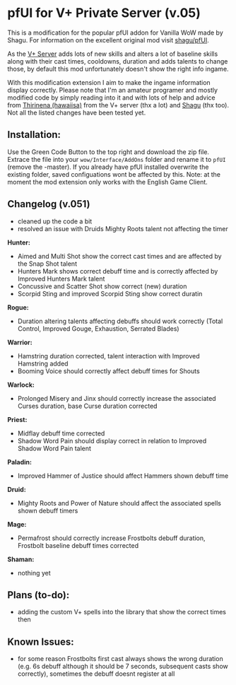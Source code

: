 # pfUI for V+ Private Server (v.05)

This is a modification for the popular pfUI addon for Vanilla WoW made by Shagu. For information on the excellent original mod visit [shagu/pfUI](https://github.com/shagu/pfUI).

As the [V+ Server](https://vanillaplus.org/) adds lots of new skills and alters a lot of baseline skills along with their cast times, cooldowns, duration and adds talents
to change those, by default this mod unfortunately doesn't show the right info ingame.

With this modification extension I aim to make the ingame information display correctly. Please note that I'm an amateur programer and mostly
modified code by simply reading into it and with lots of help and advice from [Thirinena (hawaiisa)](https://github.com/hawaiisa) from the V+ server (thx a lot) and [Shagu](https://github.com/shagu) (thx too).
Not all the listed changes have been tested yet.

## Installation:

Use the Green Code Button to the top right and download the zip file. Extrace the file into your `wow/Interface/AddOns` folder and rename it to `pfUI` (remove the -master). If you already have pfUI installed overwrite the existing folder, saved configuations wont be affected by this.
Note: at the moment the mod extension only works with the English Game Client.


## Changelog (v.051)

- cleaned up the code a bit
- resolved an issue with Druids Mighty Roots talent not affecting the timer

**Hunter:**
- Aimed and Multi Shot show the correct cast times and are affected by the Snap Shot talent
- Hunters Mark shows correct debuff time and is correctly affected by Improved Hunters Mark talent
- Concussive and Scatter Shot show correct (new) duration
- Scorpid Sting and improved Scorpid Sting show correct duratin

**Rogue:**
- Duration altering talents affecting debuffs should work correctly (Total Control, Improved Gouge, Exhaustion, Serrated Blades)

**Warrior:**
- Hamstring duration corrected, talent interaction with Improved Hamstring added
- Booming Voice should correctly affect debuff times for Shouts

**Warlock:**
- Prolonged Misery and Jinx should correctly increase the associated Curses duration, base Curse duration corrected

**Priest:**
- Midflay debuff time corrected
- Shadow Word Pain should display correct in relation to Improved Shadow Word Pain talent

**Paladin:**
- Improved Hammer of Justice should affect Hammers shown debuff time

**Druid:**
- Mighty Roots and Power of Nature should affect the associated spells shown debuff timers

**Mage:**
- Permafrost should correctly increase Frostbolts debuff duration, Frostbolt baseline debuff times corrected

**Shaman:**
- nothing yet

## Plans (to-do):
- adding the custom V+ spells into the library that show the correct times then

## Known Issues:
- for some reason Frostbolts first cast always shows the wrong duration (e.g. 6s debuff although it should be 7 seconds, subsequent casts show correctly), sometimes the debuff doesnt register at all
